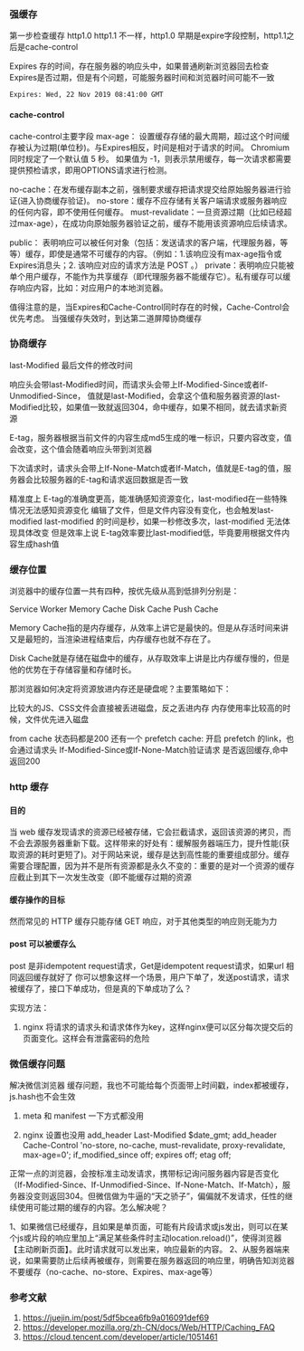 ### 强缓存

 第一步检查缓存
http1.0 http1.1 不一样，http1.0 早期是expire字段控制，http1.1之后是cache-control

Expires 存的时间，存在服务器的响应头中，如果普通刷新浏览器回去检查Expires是否过期，但是有个问题，可能服务器时间和浏览器时间可能不一致
```
Expires: Wed, 22 Nov 2019 08:41:00 GMT

```
#### cache-control
cache-control主要字段
max-age： 设置缓存存储的最大周期，超过这个时间缓存被认为过期(单位秒)。与Expires相反，时间是相对于请求的时间。
Chromium 同时规定了一个默认值 5 秒。
如果值为 -1，则表示禁用缓存，每一次请求都需要提供预检请求，即用OPTIONS请求进行检测。

no-cache：在发布缓存副本之前，强制要求缓存把请求提交给原始服务器进行验证(进入协商缓存验证)。
no-store：缓存不应存储有关客户端请求或服务器响应的任何内容，即不使用任何缓存。
must-revalidate：一旦资源过期（比如已经超过max-age），在成功向原始服务器验证之前，缓存不能用该资源响应后续请求。


public： 表明响应可以被任何对象（包括：发送请求的客户端，代理服务器，等等）缓存，即使是通常不可缓存的内容。（例如：1.该响应没有max-age指令或Expires消息头；2. 该响应对应的请求方法是 POST 。）
private：表明响应只能被单个用户缓存，不能作为共享缓存（即代理服务器不能缓存它）。私有缓存可以缓存响应内容，比如：对应用户的本地浏览器。

值得注意的是，当Expires和Cache-Control同时存在的时候，Cache-Control会优先考虑。
当强缓存失效时，到达第二道屏障协商缓存

### 协商缓存

last-Modified 最后文件的修改时间

响应头会带last-Modified时间，而请求头会带上If-Modified-Since或者If-Unmodified-Since， 值就是last-Modified，会拿这个值和服务器资源的last-Modified比较，如果值一致就返回304，命中缓存，如果不相同，就去请求新资源


E-tag，服务器根据当前文件的内容生成md5生成的唯一标识，只要内容改变，值会改变，这个值会随着响应头带到浏览器

下次请求时，请求头会带上If-None-Match或者If-Match，值就是E-tag的值，服务器会比较服务器的E-tag和请求返回数据是否一致


精准度上 E-tag的准确度更高，能准确感知资源变化，last-modified在一些特殊情况无法感知资源变化
编辑了文件，但是文件内容没有变化，也会触发last-modified
last-modified 的时间是秒，如果一秒修改多次，last-modified 无法体现具体改变
但是效率上说 E-tag效率要比last-modified低，毕竟要用根据文件内容生成hash值

### 缓存位置
浏览器中的缓存位置一共有四种，按优先级从高到低排列分别是：

Service Worker
Memory Cache
Disk Cache
Push Cache

Memory Cache指的是内存缓存，从效率上讲它是最快的。但是从存活时间来讲又是最短的，当渲染进程结束后，内存缓存也就不存在了。

Disk Cache就是存储在磁盘中的缓存，从存取效率上讲是比内存缓存慢的，但是他的优势在于存储容量和存储时长。

那浏览器如何决定将资源放进内存还是硬盘呢？主要策略如下：

比较大的JS、CSS文件会直接被丢进磁盘，反之丢进内存
内存使用率比较高的时候，文件优先进入磁盘

from cache 状态码都是200
还有一个 prefetch cache: 开启 prefetch 的link，也会通过请求头 If-Modified-Since或If-None-Match验证请求 是否返回缓存,命中返回200

### http 缓存

#### 目的
当 web 缓存发现请求的资源已经被存储，它会拦截请求，返回该资源的拷贝，而不会去源服务器重新下载。这样带来的好处有：缓解服务器端压力，提升性能(获取资源的耗时更短了)。对于网站来说，缓存是达到高性能的重要组成部分。缓存需要合理配置，因为并不是所有资源都是永久不变的：重要的是对一个资源的缓存应截止到其下一次发生改变（即不能缓存过期的资源

#### 缓存操作的目标
然而常见的 HTTP 缓存只能存储 GET 响应，对于其他类型的响应则无能为力

#### post 可以被缓存么
post 是非idempotent request请求，Get是idempotent request请求，如果url 相同返回缓存就好了
 你可以想象这样一个场景，用户下单了，发送post请求，请求被缓存了，接口下单成功，但是真的下单成功了么？

实现方法：
1. nginx 将请求的请求头和请求体作为key，这样nginx便可以区分每次提交后的页面变化。这样会有泄露密码的危险

### 微信缓存问题

解决微信浏览器 缓存问题，我也不可能给每个页面带上时间戳，index都被缓存，js.hash也不会生效
1. meta 和 manifest 一下方式都没用
    <html manifest="IGNORE.manifest">
    <meta http-equiv="Pragma" content="no-cache,no-store, must-revalidate">
    <meta http-equiv="Cache-Control" content="no-cache">

2. nginx 设置也没用
    add_header Last-Modified $date_gmt;
    add_header Cache-Control 'no-store, no-cache, must-revalidate, proxy-revalidate, max-age=0';
    if_modified_since off;
    expires off;
    etag off;




正常一点的浏览器，会按标准主动发请求，携带标记询问服务器内容是否变化（If-Modified-Since、If-Unmodified-Since、If-None-Match、If-Match），服务器没变则返回304。但微信做为牛逼的“天之骄子”，偏偏就不发请求，任性的继续使用可能过期的缓存的内容。怎么解决呢？

1、如果微信已经缓存，且如果是单页面，可能有片段请求或js发出，则可以在某个js或片段的响应里加上“满足某些条件时主动location.reload()”，使得浏览器【主动刷新页面】。此时请求就可以发出来，响应最新的内容。
2、从服务器端来说，如果需要防止后续再被缓存，则需要在服务器返回的响应里，明确告知浏览器不要缓存（no-cache、no-store、Expires、max-age等）


### 参考文献 
1. https://juejin.im/post/5df5bcea6fb9a016091def69
2. https://developer.mozilla.org/zh-CN/docs/Web/HTTP/Caching_FAQ
3. https://cloud.tencent.com/developer/article/1051461